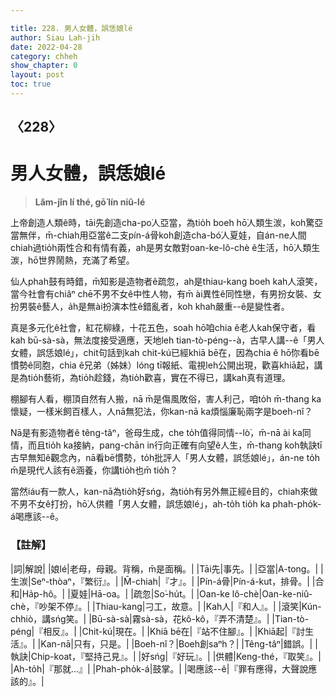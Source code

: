 ```yaml
---

title: 228. 男人女體，誤恁娘lé
author: Siau Lah-jih
date: 2022-04-28
category: chheh
show_chapter: 0
layout: post
toc: true
---
```

  
## 〈228〉
# 男人女體，誤恁娘lé
>**Lâm-jîn lí thé, gō͘ lín niû-lé**
 
上帝創造人類ê時，tāi先創造cha-po͘人亞當，為tio̍h boeh hō͘人類生湠，koh驚亞當無伴，m̄-chiah用亞當ê二支pín-á骨koh創造cha-bó͘人夏娃，自án-ne人間chiah過tio̍h兩性合和有情有義，ah是男女敵對oan-ke-lô-chè ê生活，hō͘人類生湠，hō͘世界鬧熱，充滿了希望。

仙人phah鼓有時錯，m̄知影是造物者ê疏忽，ah是thiau-kang boeh kah人滾笑，當今社會有chiâⁿ chē不男不女ê中性人物，有m̄ ài異性ê同性戀，有男扮女裝、女扮男裝ê藝人，a̍h是無ài扮演本性ê錯亂者，koh khah嚴重--ê是變性者。

真是多元化ê社會，紅花柳綠，十花五色，soah hō͘咱chia ê老人kah保守者，看kah bū-sà-sà，無法度接受適應，天地leh tian-tò-péng--à，古早人講--ê「男人女體，誤恁娘lé」，chit句話到kah chit-kú已經khiā bē在，因為chia ê hō͘你看bē慣勢ê同胞，chia ê兄弟（姊妹）lóng tī報紙、電視leh公開出現，歡喜khiā起，講是為tio̍h藝術，為tio̍h趁錢，為tio̍h歡喜，實在不得已，講kah真有道理。

棚腳有人看，棚頂自然有人搬，nā m̄是傷風敗俗，害人利己，咱to̍h m̄-thang ka懷疑，一樣米飼百樣人，人nā無犯法，你kan-nā ka煩惱廉恥兩字是boeh-nî？

Nā是有影造物者ê têng-tâⁿ，爸母生成，che to̍h值得同情--lò͘，m̄-nā ài ka同情，而且tio̍h ka接納，pang-chān in行向正確有向望ê人生，m̄-thang koh執訣tī古早無知ê觀念內，nā看bē慣勢，to̍h批評人「男人女體，誤恁娘lé」，án-ne to̍h m̄是現代人該有ê涵養，你講tio̍h也m̄ tio̍h？

當然iáu有一款人，kan-nā為tio̍h好sńg，為tio̍h有另外無正經ê目的，chiah來做不男不女ê打扮，hō͘人供體「男人女體，誤恁娘lé」，ah-to̍h tio̍h ka phah-pho̍k-á喝應該--ê。

### 【註解】

|詞|解說|
|娘lé|老母，母親。背稱，m̄是面稱。|
|Tāi先|事先。|
|亞當|A-tong。|
|生湠|Seⁿ-thòaⁿ，『繁衍』。|
|M̄-chiah|『才』。|
|Pín-á骨|Pín-á-kut，排骨。|
|合和|Ha̍p-hô。|
|夏娃|Hā-oa。|
|疏忽|So͘-hu̍t。|
|Oan-ke lô-chè|Oan-ke-niû-chè，『吵架不停』。|
|Thiau-kang|刁工，故意。|
|Kah人|『和人』。|
|滾笑|Kún-chhiò，講sńg笑。|
|Bū-sà-sà|霧sà-sà，花kô-kô，『弄不清楚』。|
|Tian-tò-péng|『相反』。|
|Chit-kú|現在。|
|Khiā bē在|『站不住腳』。|
|Khiā起|『討生活』。|
|Kan-nā|只有，只是。|
|Boeh-nî？|Boeh創saⁿh？|
|Têng-tâⁿ|錯誤。|
|執訣|Chip-koat，『堅持己見』。|
|好sńg|『好玩』。|
|供體|Keng-thé，『取笑』。|
|Ah-to̍h|『那就…』|
|Phah-pho̍k-á|鼓掌。|
|喝應該--ê|『罪有應得，大聲說應該的』。|
